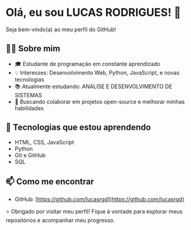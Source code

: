# Olá, eu sou LUCAS RODRIGUES! 👋

Seja bem-vindo(a) ao meu perfil do GitHub!

## 👨‍💻 Sobre mim

- 🎓 Estudante de programação em constante aprendizado
- 💡 Interesses: Desenvolvimento Web, Python, JavaScript, e novas tecnologias
- 📚 Atualmente estudando: ANALISE E DESENVOLVIMENTO DE SISTEMAS 
- 🚀 Buscando colaborar em projetos open-source e melhorar minhas habilidades

## 🔧 Tecnologias que estou aprendendo

- HTML, CSS, JavaScript
- Python
- Git e GitHub
- SQL

## 📫 Como me encontrar

- GitHub: [https://github.com/lucasrgd](https://github.com/lucasrgd)

⭐️ Obrigado por visitar meu perfil! Fique à vontade para explorar meus repositórios e acompanhar meu progresso.
